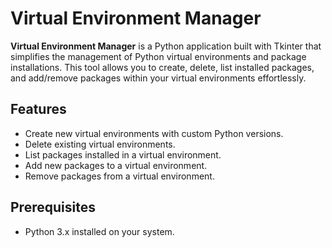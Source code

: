 # Virtual Environment Manager


**Virtual Environment Manager** is a Python application built with Tkinter that simplifies the management of Python virtual environments and package installations. This tool allows you to create, delete, list installed packages, and add/remove packages within your virtual environments effortlessly.

## Features

- Create new virtual environments with custom Python versions.
- Delete existing virtual environments.
- List packages installed in a virtual environment.
- Add new packages to a virtual environment.
- Remove packages from a virtual environment.

## Prerequisites

- Python 3.x installed on your system.
